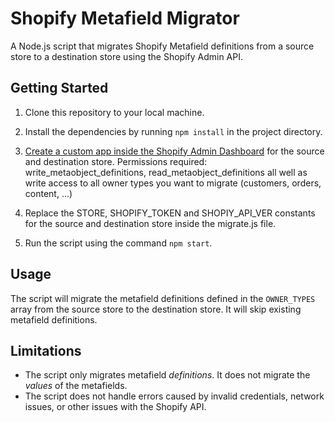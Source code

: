 # Shopify Metafield Migrator

A Node.js script that migrates Shopify Metafield definitions from a source store to a destination store using the Shopify Admin API.

## Getting Started

1.  Clone this repository to your local machine.

2.  Install the dependencies by running `npm install` in the project directory.

3.  [Create a custom app inside the Shopify Admin Dashboard](https://help.shopify.com/en/manual/apps/app-types/custom-apps) for the source and destination store. Permissions required: write_metaobject_definitions, read_metaobject_definitions all well as write access to all owner types you want to migrate (customers, orders, content, ...)

4.  Replace the STORE, SHOPIFY_TOKEN and SHOPIY_API_VER constants for the source and destination store inside the migrate.js file.

5.  Run the script using the command `npm start`.

## Usage

The script will migrate the metafield definitions defined in the `OWNER_TYPES` array from the source store to the destination store. It will skip existing metafield definitions.

## Limitations

- The script only migrates metafield _definitions_. It does not migrate the _values_ of the metafields.
- The script does not handle errors caused by invalid credentials, network issues, or other issues with the Shopify API.
